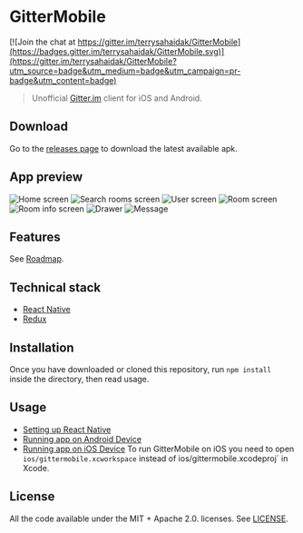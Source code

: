 # GitterMobile

[![Join the chat at https://gitter.im/terrysahaidak/GitterMobile](https://badges.gitter.im/terrysahaidak/GitterMobile.svg)](https://gitter.im/terrysahaidak/GitterMobile?utm_source=badge&utm_medium=badge&utm_campaign=pr-badge&utm_content=badge)

> Unofficial [Gitter.im](https://gitter.im) client for iOS and Android.

## Download
Go to the [releases page](https://github.com/terrysahaidak/GitterMobile/releases) to download the latest available apk.

## App preview
![Home screen](screenshots/home.png "Home screen")
![Search rooms screen](screenshots/search_rooms.png "Search rooms screen")
![User screen](screenshots/user_screen.png "User screen")
![Room screen](screenshots/room.png "Room screen")
![Room info screen](screenshots/room_info_screen.png "Room info screen")
![Drawer](screenshots/drawer.png "Drawer")
![Message](screenshots/message.png "Message")

## Features
See [Roadmap](https://github.com/terrysahaidak/project/issues/5).

## Technical stack
- [React Native](https://facebook.github.io/react-native/)
- [Redux](http://redux.js.org/)

## Installation
Once you have downloaded or cloned this repository, run `npm install` inside the directory, then read usage.

## Usage
- [Setting up React Native](https://facebook.github.io/react-native/docs/getting-started.html)
- [Running app on Android Device](https://facebook.github.io/react-native/docs/running-on-device-android.html)
- [Running app on iOS Device](https://facebook.github.io/react-native/docs/running-on-device-ios.html)
To run GitterMobile on iOS you need to open `ios/gittermobile.xcworkspace` instead of ios/gittermobile.xcodeproj` in Xcode.

## License
All the code available under the MIT + Apache 2.0. licenses. See [LICENSE](LICENSE).
